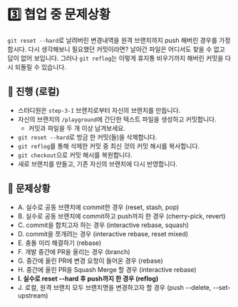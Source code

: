 # 3️⃣️ 협업 중 문제상황
 `git reset --hard`로 날려버린 변경내역을 원격 브랜치까지 push 해버린 경우를 가정합시다. 다시 생각해보니 필요했던 커밋이라면? 날아간 파일은 어디서도 찾을 수 없고 답이 없어 보입니다. 그러나 `git reflog`는 이렇게 휴지통 비우기까지 해버린 커밋을 다시 되돌릴 수 있습니다.

## 📜️ 진행 (로컬)
- 스터디원은 `step-3-I` 브랜치로부터 자신의 브랜치를 만듭니다.
- 자신의 브랜치의 `/playground`에 간단한 텍스트 파일을 생성하고 커밋합니다.
  - 커밋과 파일을 두 개 이상 남겨보세요.
- `git reset --hard`로 방금 한 커밋(들)을 삭제합니다.
- `git reflog`를 통해 삭제한 커밋 중 최신 것의 커밋 해시를 복사합니다.
- `git checkout`으로 커밋 해시를 복원합니다.
- 새로 브랜치를 만들고, 기존 자신의 브랜치에 다시 반영합니다.

## 🚨️ 문제상황
- A. 실수로 공동 브랜치에 commit한 경우 (reset, stash, pop)
- B. 실수로 공동 브랜치에 commit하고 push까지 한 경우 (cherry-pick, revert)
- C. commit을 합치고자 하는 경우 (interactive rebase, squash)
- D. commit을 쪼개려는 경우 (interactive rebase, reset mixed)
- E. 충돌 미리 해결하기 (rebase)
- F. 개발 중간에 PR을 올리는 경우 (branch)
- G. 중간에 올린 PR에 변경 요청이 들어온 경우 (rebase)
- H. 중간에 올린 PR을 Squash Merge 할 경우 (interactive rebase)
- **I. 실수로 reset --hard 후 push까지 한 경우 (reflog)**
- J. 로컬, 원격 브랜치 모두 브랜치명을 변경하고자 할 경우 (push --delete, --set-upstream)